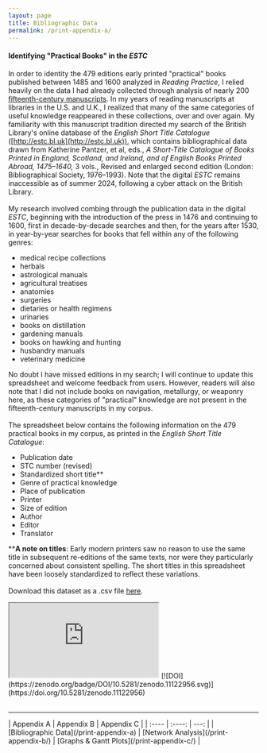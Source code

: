 ```yaml
---
layout: page
title: Bibliographic Data
permalink: /print-appendix-a/
---
```

#### Identifying "Practical Books" in the _ESTC_

In order to identity the 479 editions early printed "practical" books published between 1485 and 1600
analyzed in _Reading Practice_, I relied heavily on the data I had already collected through 
analysis of nearly 200 [fifteenth-century manuscripts](/manuscript-appendix-a). In my years of reading
manuscripts at libraries in the U.S. and U.K., I realized that many of the same categories of
useful knowledge reappeared in these collections, over and over again. My familiarity with 
this manuscript tradition directed my search of the British Library's online database of
the _English Short Title Catalogue_ 
([http://estc.bl.uk](http://estc.bl.uk)), which contains bibliographical data drawn from Katherine Pantzer, et al, eds., _A Short-Title Catalogue of Books Printed in England, Scotland, and Ireland, 
and of English Books Printed Abroad, 1475–1640,_ 3 vols., Revised and enlarged second edition (London: Bibliographical Society, 1976–1993). 
Note that the digital _ESTC_ remains inaccessible as of summer 2024, following a cyber attack on
the British Library.
<br>
<br>
My research involved combing through the publication data in the digital _ESTC_, beginning 
with the introduction of the press in 1476 and continuing to 1600, first in decade-by-decade 
searches and then, for the years after 1530, in year-by-year searches for books that fell within 
any of the following genres:

- medical recipe collections
- herbals
- astrological manuals
- agricultural treatises
- anatomies
- surgeries
- dietaries or health regimens
- urinaries
- books on distillation
- gardening manuals
- books on hawking and hunting
- husbandry manuals
- veterinary medicine 

No doubt I have missed editions in my search; I will continue to update this spreadsheet and welcome feedback from users.
However, readers will also note that I did not include books on navigation, metallurgy, or 
weaponry here, as these categories of "practical" knowledge are not present in the
fifteenth-century manuscripts in my corpus.
<br>
<br>
The spreadsheet below contains the following information on the 479 practical books in my 
corpus, as printed in the _English Short Title Catalogue_:
- Publication date
- STC number (revised)
- Standardized short title**
- Genre of practical knowledge
- Place of publication
- Printer
- Size of edition
- Author 
- Editor 
- Translator

**__A note on titles__: Early modern printers saw no reason to use the same title in subsequent re-editions of the same texts,
nor were they particularly concerned about consistent spelling. The short titles in this
spreadsheet have been loosely standardized to reflect these variations. 
<br>
<br>
Download this dataset as a .csv file [here](https://doi.org/10.5281/zenodo.11122956).
<iframe src="https://docs.google.com/spreadsheets/d/e/2PACX-1vRycTIz4A5N-61tgUAu5tG7bpIWBuVSmEqzudvayuhTsZtR9qrBA_K9_GkctWreIOgzIWuGJDE8IV4Y/pubhtml?widget=true&amp;headers=false"></iframe>
[![DOI](https://zenodo.org/badge/DOI/10.5281/zenodo.11122956.svg)](https://doi.org/10.5281/zenodo.11122956)
<br>
<br>

<hr>
| Appendix A | Appendix B | Appendix C |
| :---- | :----: | ---: |
| [Bibliographic Data](/print-appendix-a) | [Network Analysis](/print-appendix-b/) | [Graphs & Gantt Plots](/print-appendix-c/) |
